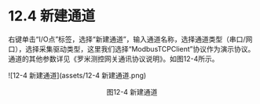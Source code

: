 # 12.4 新建通道

右键单击“I/O点”标签，选择“新建通道”，输入通道名称，选择通道类型（串口/网口），选择采集驱动类型，这里我们选择“ModbusTCPClient”协议作为演示协议。通道的其他参数详见《罗米测控网关通讯协议说明》。如图12-4所示。

![12-4 新建通道](assets/12-4 新建通道.png)

<center>图12-4 新建通道</center>

